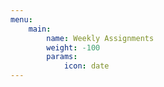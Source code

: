 ```yaml
---
menu:
    main:
        name: Weekly Assignments
        weight: -100
        params:
            icon: date
---
```





























